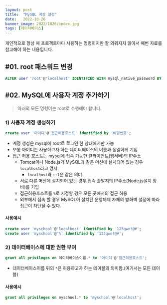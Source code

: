 ```yaml
---
layout: post
title:  "MySQL 계정 설정"
date:   2022-10-26
banner_image: 2022/1026/index.jpg
tags: [데이터베이스]
---
```


개인적으로 항상 매 프로젝트마다 사용하는 명령이지만 잘 외워지지 않아서 매번 자료를 참고해야 하는 내용입니다.

<!--more-->

## #01. root 패스워드 변경

```sql
ALTER user 'root'@'localhost' IDENTIFIED WITH mysql_native_password BY '변경 비밀번호';
```

## #02. MySQL에 사용자 계정 추가하기

> 아래의 모든 명령어는 root로 수행해야 합니다.

### 1) 사용자 계정 생성하기

```sql
create user '아이디'@'접근허용호스트' identified by '비밀번호';
```

- 계정 생성은 mysql에 root로 로그인 한 상태에서만 가능
- 보통 아이디는 사용하고자 하는 데이터베이스의 이름과 동일하게 기입
- 접근 허용 호스트는 mysql에 접속 가능한 클라이언트(웹서버)의 IP주소
	- Tomcat이나 Node.js가 MySQL과 같은 머신에 설치되어 있는 경우 `localhost`라고 명시
		- `localhost`와 `::1`은 같은 의미
	- 서로 다른 머신에 설치되어 있는 경우 접속 출발지의 IP주소(Node.js설치 장비)를 기입
	- 접근허용호스트를 `%`로 지정할 경우 모든 곳에서의 접근 허용
	- 외부에서 접속 할 경우 MySQL이 설치된 운영체제 자체의 방화벽 설정에 따라 접근이 차단될 수 있다.

#### 사용예시

```sql
create user 'myschool'@'localhost' identified by '123qwe!@#';
create user 'myschool'@'%' identified by '123qwe!@#';
```

### 2) 데이터베이스에 대한 권한 부여

```sql
grant all privileges on 데이터베이스이름.* to '아이디'@'접근허용호스트';
```

- 데이터베이스이름 뒤의 `*`은 허용하고자 하는 테이블의 의미함.(여기서는 모든 테이블)

#### 사용예시

```sql
grant all privileges on myschool.* to 'myschool'@'localhost';
```
